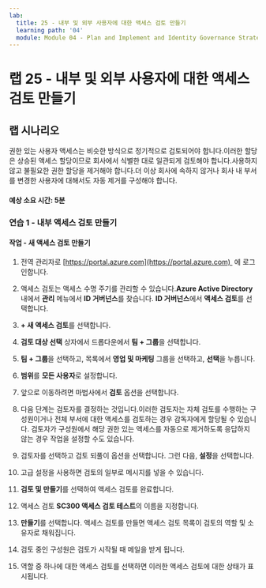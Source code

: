 ```yaml
---
lab:
  title: 25 - 내부 및 외부 사용자에 대한 액세스 검토 만들기
  learning path: '04'
  module: Module 04 - Plan and Implement and Identity Governance Strategy
---
```


# 랩 25 - 내부 및 외부 사용자에 대한 액세스 검토 만들기  

## 랩 시나리오

권한 있는 사용자 액세스는 비슷한 방식으로 정기적으로 검토되어야 합니다.이러한 할당은 상승된 액세스 할당이므로 회사에서 식별한 대로 일관되게 검토해야 합니다.사용하지 않고 불필요한 권한 할당을 제거해야 합니다.더 이상 회사에 속하지 않거나 회사 내 부서를 변경한 사용자에 대해서도 자동 제거를 구성해야 합니다.

#### 예상 소요 시간: 5분

### 연습 1 - 내부 액세스 검토 만들기

#### 작업 - 새 액세스 검토 만들기

1. 전역 관리자로 [https://portal.azure.com](https://portal.azure.com)  에 로그인합니다.

2. 액세스 검토는 액세스 수명 주기를 관리할 수 있습니다.**Azure Active Directory** 내에서 **관리** 메뉴에서 **ID 거버넌스**를 찾습니다.  **ID 거버넌스**에서 **액세스 검토**를 선택합니다.

3. **+ 새 액세스 검토**를 선택합니다.

4. **검토 대상 선택** 상자에서 드롭다운에서 **팀 + 그룹**을 선택합니다.

5. **팀 + 그룹**을 선택하고, 목록에서 **영업 및 마케팅** 그룹을 선택하고, **선택**을 누릅니다.

6. **범위**를 **모든 사용자**로 설정합니다.

7. 앞으로 이동하려면 마법사에서 **검토** 옵션을 선택합니다.

8. 다음 단계는 검토자를 결정하는 것입니다.이러한 검토자는 자체 검토를 수행하는 구성원이거나 전체 부서에 대한 액세스를 검토하는 경우 감독자에게 할당될 수 있습니다. 검토자가 구성원에서 해당 권한 있는 액세스를 자동으로 제거하도록 응답하지 않는 경우 작업을 설정할 수도 있습니다.

9. 검토자를 선택하고 검토 되풀이 옵션을 선택합니다.  그런 다음, **설정**을 선택합니다.

10. 고급 설정을 사용하면 검토의 일부로 메시지를 넣을 수 있습니다.

11. **검토 및 만들기**를 선택하여 액세스 검토를 완료합니다.

12. 액세스 검토 **SC300 액세스 검토 테스트**의 이름을 지정합니다.

13. **만들기**를 선택합니다. 액세스 검토를 만들면 액세스 검토 목록이 검토의 역할 및 소유자로 채워집니다.

14. 검토 중인 구성원은 검토가 시작될 때 메일을 받게 됩니다.

15. 역할 중 하나에 대한 액세스 검토를 선택하면 이러한 액세스 검토에 대한 상태가 표시됩니다.
